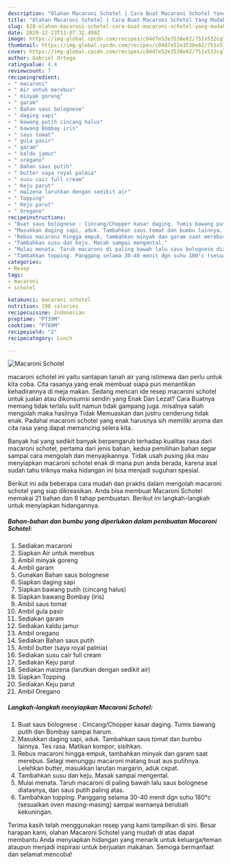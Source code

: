 ```yaml
---
description: "Olahan Macaroni Schotel | Cara Buat Macaroni Schotel Yang Mudah Dan Praktis"
title: "Olahan Macaroni Schotel | Cara Buat Macaroni Schotel Yang Mudah Dan Praktis"
slug: 628-olahan-macaroni-schotel-cara-buat-macaroni-schotel-yang-mudah-dan-praktis
date: 2020-12-23T11:07:32.499Z
image: https://img-global.cpcdn.com/recipes/c04d7e52e3538e82/751x532cq70/macaroni-schotel-foto-resep-utama.jpg
thumbnail: https://img-global.cpcdn.com/recipes/c04d7e52e3538e82/751x532cq70/macaroni-schotel-foto-resep-utama.jpg
cover: https://img-global.cpcdn.com/recipes/c04d7e52e3538e82/751x532cq70/macaroni-schotel-foto-resep-utama.jpg
author: Gabriel Ortega
ratingvalue: 4.4
reviewcount: 7
recipeingredient:
- " macaroni"
- " Air untuk merebus"
- " minyak goreng"
- " garam"
- " Bahan saus bolognese"
- " daging sapi"
- " bawang putih cincang halus"
- " bawang Bombay iris"
- " saus tomat"
- " gula pasir"
- " garam"
- " kaldu jamur"
- " oregano"
- " Bahan saus putih"
- " butter saya royal palmia"
- " susu cair full cream"
- " Keju parut"
- " maizena larutkan dengan sedikit air"
- " Topping"
- " Keju parut"
- " Oregano"
recipeinstructions:
- "Buat saus bolognese : Cincang/Chopper kasar daging. Tumis bawang putih dan Bombay sampai harum."
- "Masukkan daging sapi, aduk. Tambahkan saus tomat dan bumbu lainnya. Tes rasa. Matikan kompor, sisihkan."
- "Rebus macaroni hingga empuk, tambahkan minyak dan garam saat merebus. Selagi menunggu macaroni matang buat aus putihnya. Lelehkan butter, masukkan larutan margarin, aduk cepat."
- "Tambahkan susu dan keju. Masak sampai mengental."
- "Mulai menata. Taruh macaroni di paling bawah lalu saus bolognese diatasnya, dan saus putih paling atas."
- "Tambahkan topping. Panggang selama 30-40 menit dgn suhu 180°c (sesuaikan oven masing-masing) sampai warnanya berubah kekuningan."
categories:
- Resep
tags:
- macaroni
- schotel

katakunci: macaroni schotel 
nutrition: 198 calories
recipecuisine: Indonesian
preptime: "PT39M"
cooktime: "PT60M"
recipeyield: "2"
recipecategory: Lunch

---
```



![Macaroni Schotel](https://img-global.cpcdn.com/recipes/c04d7e52e3538e82/751x532cq70/macaroni-schotel-foto-resep-utama.jpg)


macaroni schotel ini yaitu santapan tanah air yang istimewa dan perlu untuk kita coba. Cita rasanya yang enak membuat siapa pun menantikan kehadirannya di meja makan.
Sedang mencari ide resep macaroni schotel untuk jualan atau dikonsumsi sendiri yang Enak Dan Lezat? Cara Buatnya memang tidak terlalu sulit namun tidak gampang juga. misalnya salah mengolah maka hasilnya Tidak Memuaskan dan justru cenderung tidak enak. Padahal macaroni schotel yang enak harusnya sih memiliki aroma dan cita rasa yang dapat memancing selera kita.



Banyak hal yang sedikit banyak berpengaruh terhadap kualitas rasa dari macaroni schotel, pertama dari jenis bahan, kedua pemilihan bahan segar sampai cara mengolah dan menyajikannya. Tidak usah pusing jika mau menyiapkan macaroni schotel enak di mana pun anda berada, karena asal sudah tahu triknya maka hidangan ini bisa menjadi suguhan spesial.


Berikut ini ada beberapa cara mudah dan praktis dalam mengolah macaroni schotel yang siap dikreasikan. Anda bisa membuat Macaroni Schotel memakai 21 bahan dan 6 tahap pembuatan. Berikut ini langkah-langkah untuk menyiapkan hidangannya.

<!--inarticleads1-->

##### Bahan-bahan dan bumbu yang diperlukan dalam pembuatan Macaroni Schotel:

1. Sediakan  macaroni
1. Siapkan  Air untuk merebus
1. Ambil  minyak goreng
1. Ambil  garam
1. Gunakan  Bahan saus bolognese
1. Siapkan  daging sapi
1. Siapkan  bawang putih (cincang halus)
1. Siapkan  bawang Bombay (iris)
1. Ambil  saus tomat
1. Ambil  gula pasir
1. Sediakan  garam
1. Sediakan  kaldu jamur
1. Ambil  oregano
1. Sediakan  Bahan saus putih
1. Ambil  butter (saya royal palmia)
1. Sediakan  susu cair full cream
1. Sediakan  Keju parut
1. Sediakan  maizena (larutkan dengan sedikit air)
1. Siapkan  Topping
1. Sediakan  Keju parut
1. Ambil  Oregano




<!--inarticleads2-->

##### Langkah-langkah menyiapkan Macaroni Schotel:

1. Buat saus bolognese : Cincang/Chopper kasar daging. Tumis bawang putih dan Bombay sampai harum.
1. Masukkan daging sapi, aduk. Tambahkan saus tomat dan bumbu lainnya. Tes rasa. Matikan kompor, sisihkan.
1. Rebus macaroni hingga empuk, tambahkan minyak dan garam saat merebus. Selagi menunggu macaroni matang buat aus putihnya. Lelehkan butter, masukkan larutan margarin, aduk cepat.
1. Tambahkan susu dan keju. Masak sampai mengental.
1. Mulai menata. Taruh macaroni di paling bawah lalu saus bolognese diatasnya, dan saus putih paling atas.
1. Tambahkan topping. Panggang selama 30-40 menit dgn suhu 180°c (sesuaikan oven masing-masing) sampai warnanya berubah kekuningan.




Terima kasih telah menggunakan resep yang kami tampilkan di sini. Besar harapan kami, olahan Macaroni Schotel yang mudah di atas dapat membantu Anda menyiapkan hidangan yang menarik untuk keluarga/teman ataupun menjadi inspirasi untuk berjualan makanan. Semoga bermanfaat dan selamat mencoba!
